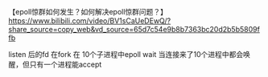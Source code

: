 【epoll惊群如何发生？如何解决epoll惊群问题？】 https://www.bilibili.com/video/BV1sCaUeDEwQ/?share_source=copy_web&vd_source=65d7c54e9b8b7363bc20d2b5b5809ffb

listen 后的fd 在fork 在 10个子进程中epoll wait
当连接来了10个进程中都会唤醒，但只有一个进程能accept